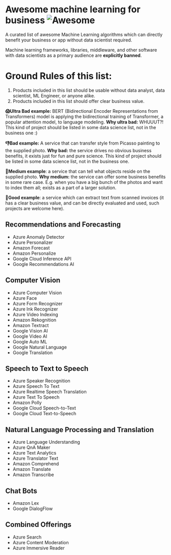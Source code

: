 # Awesome machine learning for business ![Awesome](https://cdn.rawgit.com/sindresorhus/awesome/d7305f38d29fed78fa85652e3a63e154dd8e8829/media/badge.svg)
A curated list of awesome Machine Learning algorithms which can directly benefit your business or app without data scientist required. 

Machine learning frameworks, libraries, middleware, and other software with data scientists as a primary audience are **explicitly banned**.

# Ground Rules of this list:
1. Products included in this list should be usable without data analyst, data scientist, ML Engineer, or anyone alike.
2. Products included in this list should offer clear business value. 

**😱Ultra Bad example:** BERT (Bidirectional Encoder Representations from Transformers) model is applying the bidirectional training of Transformer, a popular attention model, to language modeling. **Why ultra bad:** WHUUUT?! This kind of project should be listed in some data science list, not in the business one :)

**👎Bad example:** A service that can transfer style from Picasso painting to the supplied photo. **Why bad:** the service drives no obvious business benefits, it exists just for fun and pure science. This kind of project should be listed in some data science list, not in the business one.

**🤞Medium example**: a service that can tell what objects reside on the supplied photo. **Why medium:** the service can offer some business benefits in some rare case. E.g. when you have a big bunch of the photos and want to index them all; exists as a part of a larger solution.

**💪Good example**: a service which can extract text from scanned invoices (it has a clear business value, and can be directly evaluated and used, such projects are welcome here).


## Recommendations and Forecasting
- Azure Anomaly Detector
- Azure Personalizer
- Amazon Forecast
- Amazon Personalize
- Google Cloud Inference API
- Google Recommendations AI


## Computer Vision
- Azure Computer Vision
- Azure Face
- Azure Form Recognizer
- Azure Ink Recognizer
- Azure Video Indexing
- Amazon Rekognition
- Amazon Textract
- Google Vision AI
- Google Video AI
- Google Auto ML
- Google Natural Language
- Google Translation

## Speech to Text to Speech
- Azure Speaker Recognition
- Azure Speech To Text
- Azure Realtime Speech Translation
- Azure Text To Speech
- Amazon Polly
- Google Cloud Speech-to-Text
- Google Cloud Text-to-Speech


## Natural Language Processing and Translation
- Azure Language Understanding
- Azure QnA Maker
- Azure Text Analytics
- Azure Translator Text
- Amazon Comprehend
- Amazon Translate 
- Amazon Transcribe


## Chat Bots
- Amazon Lex
- Google DialogFlow 

## Combined Offerings
- Azure Search
- Azure Content Moderation
- Azure Immersive Reader

